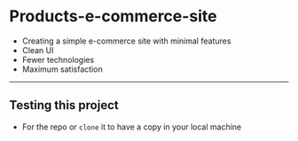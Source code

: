 # Products-e-commerce-site
- Creating a simple e-commerce site with minimal features
- Clean UI
- Fewer technologies 
- Maximum satisfaction

---

## Testing this project

- For the repo or `clone` it to have a copy in your local machine 

